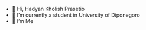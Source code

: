- 👋 Hi, Hadyan Kholish Prasetio
- 👀 I’m currently a student in University of Diponegoro
- 🌱 I’m Me

